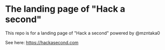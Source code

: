 # The landing page of "Hack a second"
This repo is for a landing page of "Hack a second" powered by @mzntaka0

See here:
https://hackasecond.com
